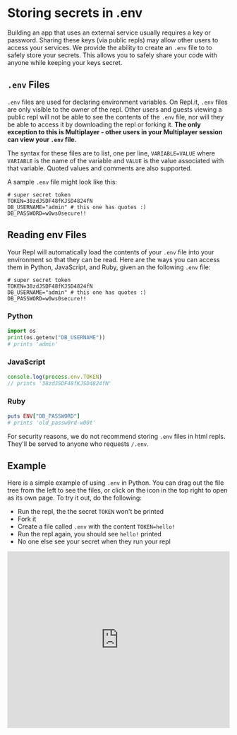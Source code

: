 # Storing secrets in .env

Building an app that uses an external service usually requires a key or password. Sharing these keys (via public repls) may allow other users to access your services. We provide the ability to create an `.env` file to to safely store your secrets. This allows you to safely share your code with anyone while keeping your keys secret.

## `.env` Files

`.env` files are used for declaring environment variables. On Repl.it, `.env` files are only visible to the owner of the repl.  Other users and guests viewing a public repl will not be able to see the contents of the `.env` file, nor will they be able to access it by downloading the repl or forking it. **The only exception to this is Multiplayer - other users in your Multiplayer session can view your `.env` file.**

The syntax for these files are to list, one per line, `VARIABLE=VALUE` where `VARIABLE` is the name of the variable and `VALUE` is the value associated with that variable. Quoted values and comments are also supported.

A sample `.env` file might look like this:

```
# super secret token
TOKEN=38zdJSDF48fKJSD4824fN
DB_USERNAME="admin" # this one has quotes :)
DB_PASSWORD=w0ws0secure!!
```

## Reading env Files

Your Repl will automatically load the contents of your `.env` file into your environment so that they can be read.  Here are the ways you can access them in Python, JavaScript, and Ruby, given an the following `.env` file:

```
# super secret token
TOKEN=38zdJSDF48fKJSD4824fN
DB_USERNAME="admin" # this one has quotes :)
DB_PASSWORD=w0ws0secure!!
```

### Python

```python
import os
print(os.getenv("DB_USERNAME"))
# prints 'admin'
```

### JavaScript

```javascript
console.log(process.env.TOKEN)
// prints '38zdJSDF48fKJSD4824fN'
```

### Ruby

```ruby
puts ENV["DB_PASSWORD"]
# prints 'old_passw0rd-w00t'
```

For security reasons, we do not recommend storing `.env` files in html repls. They'll be served to anyone who requests `/.env`.

## Example

Here is a simple example of using `.env` in Python. You can drag out the file tree from the left to see the files, or click on the icon in the top right to open as its own page. To try it out, do the following:

* Run the repl, the the secret `TOKEN` won't be printed
* Fork it
* Create a file called `.env` with the content `TOKEN=hello!`
* Run the repl again, you should see `hello!` printed
* No one else see your secret when they run your repl

<iframe height="400px" width="100%" src="https://repl.it/@turbio/python-dotenv-example?lite=true" scrolling="no" frameborder="no" allowtransparency="true" allowfullscreen="true" sandbox="allow-forms allow-pointer-lock allow-popups allow-same-origin allow-scripts allow-modals"></iframe>
